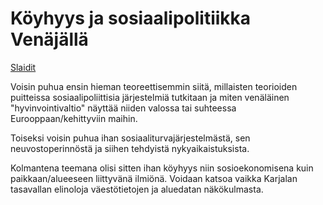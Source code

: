 # Köyhyys ja sosiaalipolitiikka Venäjällä
		
        
[Slaidit](https://rawgithub.com/muuankarski/sosiaalipolitiikka-venaja/master/teoriat.html)        
        
Voisin puhua ensin hieman teoreettisemmin siitä, millaisten teorioiden puitteissa sosiaalipoliittisia järjestelmiä tutkitaan ja miten venäläinen "hyvinvointivaltio" näyttää niiden valossa tai suhteessa Eurooppaan/kehittyviin maihin.

Toiseksi voisin puhua ihan sosiaaliturvajärjestelmästä, sen neuvostoperinnöstä ja siihen tehdyistä nykyaikaistuksista.

Kolmantena teemana olisi sitten ihan köyhyys niin sosioekonomisena kuin paikkaan/alueeseen liittyvänä ilmiönä. Voidaan katsoa vaikka Karjalan tasavallan elinoloja väestötietojen ja aluedatan näkökulmasta.

